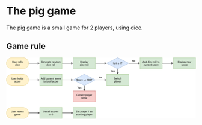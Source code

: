 # The pig game

The pig game is a small game for 2 players, using dice.

## Game rule

![Pig game flowchart](https://github.com/Chan-Hung/PigGame/blob/master/pig-game-flowchart.png)
